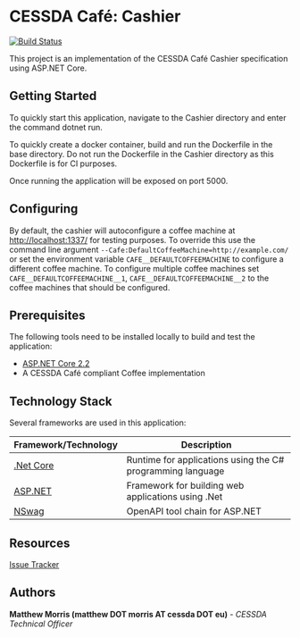 # CESSDA Café: Cashier

[![Build Status](https://jenkins-dev.cessda.eu/buildStatus/icon?job=cessda.cafe.cashier%2Fmaster)](https://jenkins-dev.cessda.eu/job/cessda.cafe.cashier/job/master/)

This project is an implementation of the CESSDA Café Cashier specification using ASP.NET Core.

## Getting Started

To quickly start this application, navigate to the Cashier directory and enter the command dotnet run.

To quickly create a docker container, build and run the Dockerfile in the base directory. Do not run the Dockerfile in the Cashier directory as this Dockerfile is for CI purposes.

Once running the application will be exposed on port 5000.

## Configuring

By default, the cashier will autoconfigure a coffee machine at <http://localhost:1337/> for testing purposes. To override this use the command line argument `--Cafe:DefaultCoffeeMachine=http://example.com/` or set the environment variable `CAFE__DEFAULTCOFFEEMACHINE` to configure a different coffee machine. To configure multiple coffee machines set `CAFE__DEFAULTCOFFEEMACHINE__1`, `CAFE__DEFAULTCOFFEEMACHINE__2` to the coffee machines that should be configured.

## Prerequisites

The following tools need to be installed locally to build and test the application:

* [ASP.NET Core 2.2](https://dotnet.microsoft.com/apps/aspnet)
* A CESSDA Café compliant Coffee implementation

## Technology Stack

Several frameworks are used in this application:

| Framework/Technology									| Description													|
| ----------------------------------------------------- | ------------------------------------------------------------- |
| [.Net Core](https://dotnet.microsoft.com/)			| Runtime for applications using the C# programming language	|
| [ASP.NET](https://dotnet.microsoft.com/apps/aspnet)	| Framework for building web applications using .Net			|
| [NSwag](https://github.com/RicoSuter/NSwag)			| OpenAPI tool chain for ASP.NET								|

## Resources

[Issue Tracker](https://bitbucket.org/cessda/cessda.cafe.cashier/issues?status=new&status=open)

## Authors

**Matthew Morris (matthew DOT morris AT cessda DOT eu)** - *CESSDA Technical Officer*
